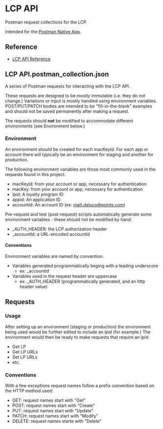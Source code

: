# LCP API
Postman request collections for the LCP.

Intended for the [Postman Native App](https://www.getpostman.com).

## Reference
* [LCP API Reference](http://points.github.io/Loyalty-Commerce-Platform/?doc=api-reference)

## LCP API.postman\_collection.json
A series of Postman requests for interacting with the LCP API.

These requests are designed to be *mostly* immutable (i.e. they do not change.)
Variations or input is mostly handled using environment variables.
POST/PUT/PATCH bodies are intended to be "fill-in-the-blank" examples
and should not be saved permanently after making a request.

The requests should **not** be modified to accommodate different
environments (see Environment below.)

### Environment
An environment should be created for each macKeyId.  For each app
or account there will typically be an environment for staging and
another for production.

The following environment variables are those most commonly used
in the requests found in this project:

* macKeyId: from your account or app, necessary for authentication
* macKey: from your account or app, necessary for authentication
* lpid: A loyalty program ID
* appid: An application ID
* accountid: An account ID (ex: matt.deluco@points.com)

Pre-request and test (post-request) scripts automatically generate
some environment variables - these should not be modified by hand:

* \_AUTH\_HEADER: the LCP authorization header
* \_accountId: a URL-encoded accountId

#### Conventions
Environment variables are named by convention.

* Variables generated programmatically beging with a leading underscore
  * ex: \_accountId
* Variables used in the request header are uppercase
  * ex: \_AUTH\_HEADER (programmatically generated, and an http header value)

## Requests

### Usage
After setting up an environment (staging or production) the environment
being used would be further edited to include an *lpid* (for example.)
The environment would then be ready to make requests that require an
lpid:

* Get LP
* Get LP URLs
* Set LP URLs
* etc.

### Conventions
With a few exceptions request names follow a prefix convention based
on the HTTP method used:

* GET: request names start with "Get"
* POST: request names start with "Create"
* PUT: request names start with "Update"
* PATCH: request names start with "Modify"
* DELETE: request names starte with "Delete"
